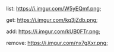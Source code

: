list: https://i.imgur.com/W5yEQmf.png;

get: https://i.imgur.com/kq3jZdb.png;

add: https://i.imgur.com/kUB0FTr.png;

remove: https://i.imgur.com/nx7gXxr.png;
